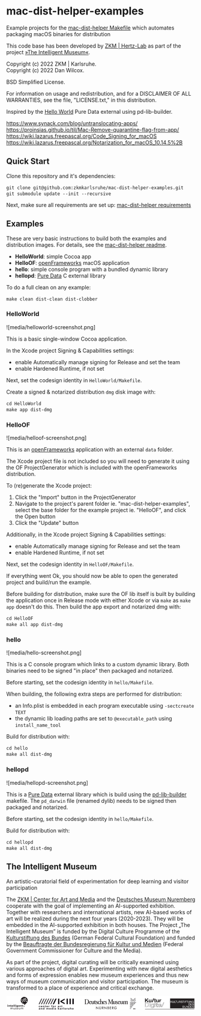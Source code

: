 mac-dist-helper-examples
========================

Example projects for the [mac-dist-helper Makefile](https://github.com/zkmkarlsruhe/mac-dist-helper) which automates packaging macOS binaries for distribution

This code base has been developed by [ZKM | Hertz-Lab](https://zkm.de/en/about-the-zkm/organization/hertz-lab) as part of the project [»The Intelligent Museum«](#the-intelligent-museum).

Copyright (c) 2022 ZKM | Karlsruhe.  
Copyright (c) 2022 Dan Wilcox.

BSD Simplified License.

For information on usage and redistribution, and for a DISCLAIMER OF ALL
WARRANTIES, see the file, "LICENSE.txt," in this distribution.

Inspired by the [Hello World](https://github.com/pure-data/helloworld) Pure Data external using pd-lib-builder.


https://www.synack.com/blog/untranslocating-apps/
https://proinsias.github.io/til/Mac-Remove-quarantine-flag-from-app/
https://wiki.lazarus.freepascal.org/Code_Signing_for_macOS
https://wiki.lazarus.freepascal.org/Notarization_for_macOS_10.14.5%2B

Quick Start
-----------

Clone this repository and it's dependencies:

```shell
git clone git@github.com:zkmkarlsruhe/mac-dist-helper-examples.git
git submodule update --init --recursive
```

Next, make sure all requirements are set up: [mac-dist-helper requirements](https://github.com/zkmkarlsruhe/mac-dist-helper#requirements)

Examples
--------

These are very basic instructions to build both the examples and distribution images. For details, see the [mac-dist-helper readme](https://github.com/zkmkarlsruhe/mac-dist-helper).

* **HelloWorld**: simple Cocoa app
* **HelloOF**: [openFrameworks](https://openframeworks.cc) macOS application
* **hello**: simple console program with a bundled dynamic library
* **hellopd**: [Pure Data](https://pure-data.info) C external library

To do a full clean on any example:

```shell
make clean dist-clean dist-clobber
```

### HelloWorld

![media/helloworld-screenshot.png]

This is a basic single-window Cocoa application.

In the Xcode project Signing & Capabilities settings:
* enable Automatically manage signing for Release and set the team
* enable Hardened Runtime, if not set

Next, set the codesign identity in `HelloWorld/Makefile`.

Create a signed & notarized distribution `dmg` disk image with:

```shell
cd HelloWorld
make app dist-dmg
```

### HelloOF

![media/helloof-screenshot.png]

This is an [openFrameworks](https://openframeworks.cc) application with an external `data` folder.

The Xcode project file is not included so you will need to generate it using the OF ProjectGenerator which is included with the openFrameworks distribution.

To (re)generate the Xcode project:

1. Click the "Import" button in the ProjectGenerator
2. Navigate to the project's parent folder ie. "mac-dist-helper-examples", select the base folder for the example project ie. "HelloOF", and click the Open button
3. Click the "Update" button

Additionally, in the Xcode project Signing & Capabilities settings:
* enable Automatically manage signing for Release and set the team
* enable Hardened Runtime, if not set

Next, set the codesign identity in `HelloOF/Makefile`.

If everything went Ok, you should now be able to open the generated project and build/run the example.

Before building for distribution, make sure the OF lib itself is built by building the application once in Release mode with either Xcode or via `make` as `make app` doesn't do this. Then build the app export and notarized dmg with:

```shell
cd HelloOF
make all app dist-dmg
```

### hello

![media/hello-screenshot.png]

This is a C console program which links to a custom dynamic library. Both binaries need to be signed "in place" then packaged and notarized.

Before starting, set the codesign identity in `hello/Makefile`.

When building, the following extra steps are performed for distribution:
* an Info.plist is embedded in each program executable using `-sectcreate TEXT`
* the dynamic lib loading paths are set to `@executable_path` using `install_name_tool`

Build for distribution with:

```shell
cd hello
make all dist-dmg
```

### hellopd

![media/hellopd-screenshot.png]

This is a [Pure Data](https://pure-data.info) external library which is build using the [pd-lib-builder](https://github.com/pure-data/pd-lib-builder) makefile. The `pd_darwin` file (renamed dylib) needs to be signed then packaged and notarized. 

Before starting, set the codesign identity in `hello/Makefile`.

Build for distribution with:

```shell
cd hellopd
make all dist-dmg
```

The Intelligent Museum
----------------------

An artistic-curatorial field of experimentation for deep learning and visitor participation

The [ZKM | Center for Art and Media](https://zkm.de/en) and the [Deutsches Museum Nuremberg](https://www.deutsches-museum.de/en/nuernberg/information/) cooperate with the goal of implementing an AI-supported exhibition. Together with researchers and international artists, new AI-based works of art will be realized during the next four years (2020-2023).  They will be embedded in the AI-supported exhibition in both houses. The Project „The Intelligent Museum” is funded by the Digital Culture Programme of the [Kulturstiftung des Bundes](https://www.kulturstiftung-des-bundes.de/en) (German Federal Cultural Foundation) and funded by the [Beauftragte der Bundesregierung für Kultur und Medien](https://www.bundesregierung.de/breg-de/bundesregierung/staatsministerin-fuer-kultur-und-medien) (Federal Government Commissioner for Culture and the Media).

As part of the project, digital curating will be critically examined using various approaches of digital art. Experimenting with new digital aesthetics and forms of expression enables new museum experiences and thus new ways of museum communication and visitor participation. The museum is transformed to a place of experience and critical exchange.

![Logo](media/Logo_ZKM_DMN_KSB.png)
